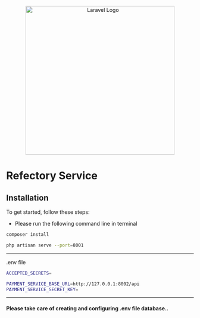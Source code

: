 <p align="center"><a href="https://laravel.com" target="_blank"><img src="https://raw.githubusercontent.com/laravel/art/master/logo-lockup/5%20SVG/2%20CMYK/1%20Full%20Color/laravel-logolockup-cmyk-red.svg" width="400" alt="Laravel Logo"></a></p>

# Refectory Service

## Installation

To get started, follow these steps:

* Please run the following command line in terminal

```bash
composer install
```

```bash
php artisan serve --port=8001
```

---

.env file
```bash
ACCEPTED_SECRETS=

PAYMENT_SERVICE_BASE_URL=http://127.0.0.1:8002/api
PAYMENT_SERVICE_SECRET_KEY=
```

---

#### Please take care of creating and configuring .env file database..
